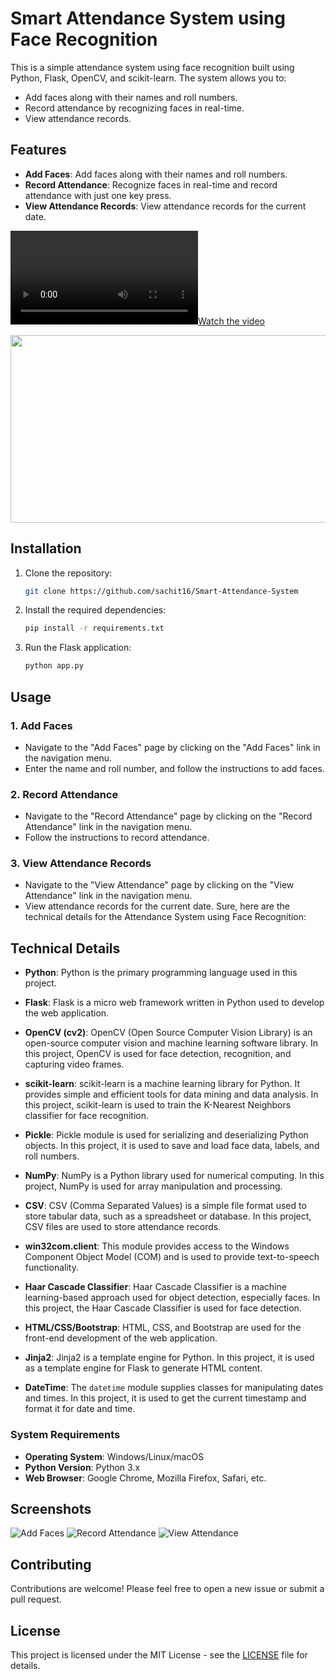 # Smart Attendance System using Face Recognition

This is a simple attendance system using face recognition built using Python, Flask, OpenCV, and scikit-learn. The system allows you to:

- Add faces along with their names and roll numbers.
- Record attendance by recognizing faces in real-time.
- View attendance records.

## Features

- **Add Faces**: Add faces along with their names and roll numbers.
- **Record Attendance**: Recognize faces in real-time and record attendance with just one key press.
- **View Attendance Records**: View attendance records for the current date.

[![Watch the video](https://github.com/sachit16/Smart-Attendance-System/blob/main/Smart%20Attendence%20System.mkv)](https://github.com/sachit16/Smart-Attendance-System/blob/main/Smart%20Attendence%20System.mkv)

[<img src="https://github.com/sachit16/Smart-Attendance-System/blob/main/Smart%20Attendence%20System.mkv" width="600" height="300"
/>](https://github.com/sachit16/Smart-Attendance-System/blob/main/Smart%20Attendence%20System.mkv)


## Installation

1. Clone the repository:

    ```bash
    git clone https://github.com/sachit16/Smart-Attendance-System
    ```

2. Install the required dependencies:

    ```bash
    pip install -r requirements.txt
    ```

3. Run the Flask application:

    ```bash
    python app.py
    ```

## Usage

### 1. Add Faces

- Navigate to the "Add Faces" page by clicking on the "Add Faces" link in the navigation menu.
- Enter the name and roll number, and follow the instructions to add faces.

### 2. Record Attendance

- Navigate to the "Record Attendance" page by clicking on the "Record Attendance" link in the navigation menu.
- Follow the instructions to record attendance.

### 3. View Attendance Records

- Navigate to the "View Attendance" page by clicking on the "View Attendance" link in the navigation menu.
- View attendance records for the current date.
Sure, here are the technical details for the Attendance System using Face Recognition:

## Technical Details

- **Python**: Python is the primary programming language used in this project.
  
- **Flask**: Flask is a micro web framework written in Python used to develop the web application.

- **OpenCV (cv2)**: OpenCV (Open Source Computer Vision Library) is an open-source computer vision and machine learning software library. In this project, OpenCV is used for face detection, recognition, and capturing video frames.

- **scikit-learn**: scikit-learn is a machine learning library for Python. It provides simple and efficient tools for data mining and data analysis. In this project, scikit-learn is used to train the K-Nearest Neighbors classifier for face recognition.

- **Pickle**: Pickle module is used for serializing and deserializing Python objects. In this project, it is used to save and load face data, labels, and roll numbers.

- **NumPy**: NumPy is a Python library used for numerical computing. In this project, NumPy is used for array manipulation and processing.

- **CSV**: CSV (Comma Separated Values) is a simple file format used to store tabular data, such as a spreadsheet or database. In this project, CSV files are used to store attendance records.

- **win32com.client**: This module provides access to the Windows Component Object Model (COM) and is used to provide text-to-speech functionality.

- **Haar Cascade Classifier**: Haar Cascade Classifier is a machine learning-based approach used for object detection, especially faces. In this project, the Haar Cascade Classifier is used for face detection.

- **HTML/CSS/Bootstrap**: HTML, CSS, and Bootstrap are used for the front-end development of the web application.

- **Jinja2**: Jinja2 is a template engine for Python. In this project, it is used as a template engine for Flask to generate HTML content.

- **DateTime**: The `datetime` module supplies classes for manipulating dates and times. In this project, it is used to get the current timestamp and format it for date and time.

### System Requirements

- **Operating System**: Windows/Linux/macOS
- **Python Version**: Python 3.x
- **Web Browser**: Google Chrome, Mozilla Firefox, Safari, etc.

## Screenshots

![Add Faces](screenshots/add_faces.png)
![Record Attendance](screenshots/record_attendance.png)
![View Attendance](screenshots/view_attendance.png)

## Contributing

Contributions are welcome! Please feel free to open a new issue or submit a pull request.

## License

This project is licensed under the MIT License - see the [LICENSE](LICENSE) file for details.

